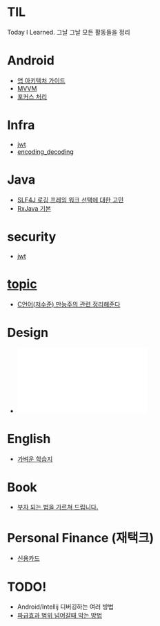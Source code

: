 # TIL
Today I Learned. 그날 그날 모든 활동들을 정리

# Android
* [앱 아키텍처 가이드](./Android/앱_아키텍처_가이드.md)
* [MVVM](./Android/MVVM)
* [포커스 처리](./Android/EditTextFocus.md)

# Infra
* [jwt](./infra/jwt)
* [encoding_decoding](./infra/encoding_decoding)

# Java  
* [SLF4J 로깅 프레임 워크 선택에 대한 고민](./java/logging.md)
* [RxJava 기본](./java/reactive_streams/RxJava기본.md)

# security
* [jwt](./security/jwt)

# [topic](./topic)
* [C언어(저수준) 만능주의 관련 정리해준다](./topic/C언어(저수준)_만능주의_관련_정리해준다.MD)

# Design
* ![AdobeXD 시작하기](./Design/Tool/AdobeXD/start.md)

# English
* [가벼운 학습지](./english/가벼운학습지)

# Book
* [부자 되는 법을 가르쳐 드립니다.](./book/부자_되는_법을_가르쳐_드립니다.md)

# Personal Finance (재택크)
* [신용카드](./PersonalFinance/신용카드.md)

# TODO!
* Android/Intellij 디버깅하는 여러 방법
* [파급효과 범위 넘어갈때 막는 방법](https://stackoverflow.com/questions/31948189/material-ripple-effect-hidden-by-other-view-in-layout)
